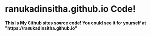 # ranukadinsitha.github.io Code! #

<p><b>This Is My Github sites source code! You could see it for yourself at "https://ranukadinsitha.github.io"

